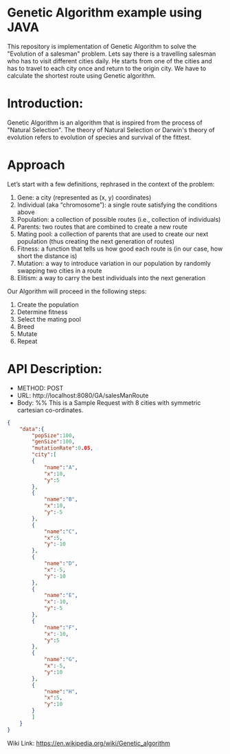 # Genetic Algorithm example using JAVA
This repository is implementation of Genetic Algorithm to solve the "Evolution of a salesman" problem.
Lets say there is a travelling salesman who has to visit different cities daily. He starts from one of the cities and has to travel to each city once and return to the origin city. We have to calculate the shortest route using Genetic algorithm.

# Introduction:
Genetic Algorithm is an algorithm that is inspired from the process of "Natural Selection". The theory of Natural Selection or Darwin's theory of evolution refers to evolution of species and survival of the fittest.

# Approach
Let’s start with a few definitions, rephrased in the context of the problem:

1. Gene: a city (represented as (x, y) coordinates)
2. Individual (aka “chromosome”): a single route satisfying the conditions above
3. Population: a collection of possible routes (i.e., collection of individuals)
4. Parents: two routes that are combined to create a new route
5. Mating pool: a collection of parents that are used to create our next population (thus creating the next generation of routes)
6. Fitness: a function that tells us how good each route is (in our case, how short the distance is)
7. Mutation: a way to introduce variation in our population by randomly swapping two cities in a route
8. Elitism: a way to carry the best individuals into the next generation


Our Algorithm will proceed in the following steps:

1. Create the population
2. Determine fitness
3. Select the mating pool
4. Breed
5. Mutate
6. Repeat

# API Description: 
- METHOD: POST
- URL: http://localhost:8080/GA/salesManRoute
- Body: 
%% This is a Sample Request with 8 cities with symmetric cartesian co-ordinates.

```json
{
	"data":{
		"popSize":100,
		"genSize":100,
		"mutationRate":0.05,
		"city":[
		{
			"name":"A",
			"x":10,
			"y":5
		},
		{
			"name":"B",
			"x":10,
			"y":-5
		},
		{
			"name":"C",
			"x":5,
			"y":-10
		},
		{
			"name":"D",
			"x":-5,
			"y":-10
		},
		{
			"name":"E",
			"x":-10,
			"y":-5
		},
		{
			"name":"F",
			"x":-10,
			"y":5
		},
		{
			"name":"G",
			"x":-5,
			"y":10
		},
		{
			"name":"H",
			"x":5,
			"y":10
		}
		]
	}
}
```

Wiki Link: https://en.wikipedia.org/wiki/Genetic_algorithm
